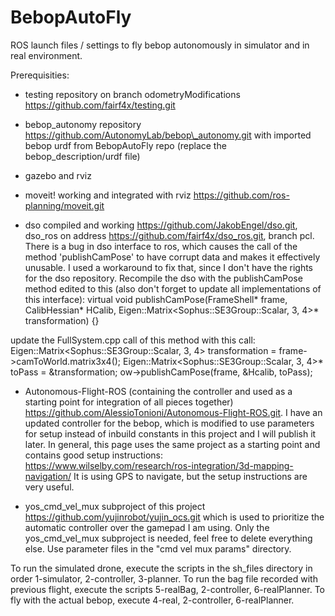 # BebopAutoFly
ROS launch files / settings to fly bebop autonomously in simulator and in real environment.

Prerequisities:
   - testing repository on branch odometryModifications https://github.com/fairf4x/testing.git

   - bebop\_autonomy repository https://github.com/AutonomyLab/bebop\_autonomy.git with imported bebop urdf from BebopAutoFly repo (replace the bebop_description/urdf file)

   - gazebo and rviz

   - moveit! working and integrated with rviz https://github.com/ros-planning/moveit.git

   - dso compiled and working https://github.com/JakobEngel/dso.git, dso\_ros on address https://github.com/fairf4x/dso_ros.git, branch pcl.
     There is a bug in dso interface to ros, which causes the call of the method 'publishCamPose' to have corrupt data and makes it effectively unusable. I used a  workaround to fix that, since I don't have the rights for the dso repository. 
Recompile the dso with the publishCamPose method edited to this (also don't forget to update all implementations of this interface): 
virtual void publishCamPose(FrameShell* frame, CalibHessian* HCalib, Eigen::Matrix<Sophus::SE3Group<double>::Scalar, 3, 4>* transformation) {}

update the FullSystem.cpp call of this method with this call:
Eigen::Matrix<Sophus::SE3Group<double>::Scalar, 3, 4> transformation = frame->camToWorld.matrix3x4();
	    Eigen::Matrix<Sophus::SE3Group<double>::Scalar, 3, 4>* toPass = &transformation;
            ow->publishCamPose(frame, &Hcalib, toPass);

   - Autonomous-Flight-ROS (containing the controller and used as a starting point for integration of all pieces together)
https://github.com/AlessioTonioni/Autonomous-Flight-ROS.git. I have an updated controller for the bebop, which is modified to use parameters for setup instead of inbuild constants in this project and I will publish it later. In general, this page uses the same project as a starting point and contains good setup instructions: https://www.wilselby.com/research/ros-integration/3d-mapping-navigation/
It is using GPS to navigate, but the setup instructions are very useful.

   - yos\_cmd\_vel\_mux subproject of this project https://github.com/yujinrobot/yujin_ocs.git which is used to prioritize the automatic controller over the gamepad I am using. Only the yos\_cmd\_vel\_mux subproject is needed, feel free to delete everything else. Use parameter files in the "cmd vel mux params" directory.



To run the simulated drone, execute the scripts in the sh_files directory in order 1-simulator, 2-controller, 3-planner.
To run the bag file recorded with previous flight, execute the scripts 5-realBag, 2-controller, 6-realPlanner.
To fly with the actual bebop, execute 4-real, 2-controller, 6-realPlanner.

